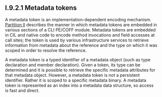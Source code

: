 ## I.9.2.1 Metadata tokens

A metadata token is an implementation-dependent encoding mechanism. [Partition II](#todo-missing-hyperlink) describes the manner in which metadata tokens are embedded in various sections of a CLI PE/COFF module. Metadata tokens are embedded in CIL and native code to encode method invocations and field accesses at call sites; the token is used by various infrastructure services to retrieve information from metadata about the reference and the type on which it was scoped in order to resolve the reference.

A metadata token is a typed identifier of a metadata object (such as type declaration and member declaration). Given a token, its type can be determined and it is possible to retrieve the specific metadata attributes for that metadata object. However, a metadata token is not a persistent identifier. Rather it is scoped to a specific metadata binary. A metadata token is represented as an index into a metadata data structure, so access is fast and direct.
